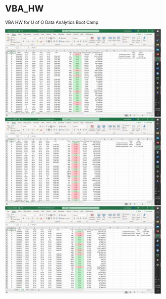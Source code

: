 # VBA_HW
VBA HW for U of O Data Analytics Boot Camp

![2014 Analysis](Images/VBAHW_2014.png)
![2015 Analysis](Images/VBAHW_2015.png)
![2016 Analysis](Images/VBAHW_2016.png)
